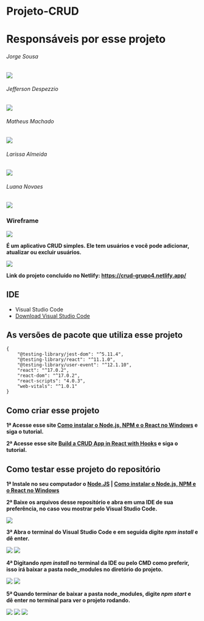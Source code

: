 # Projeto-CRUD

# Responsáveis por esse projeto

###### Jorge Sousa
[<img src="https://img.shields.io/badge/GitHub-100000?style=for-the-badge&logo=github&logoColor=white" />](https://github.com/1997jorge) 

###### Jefferson Despezzio

[<img src="https://img.shields.io/badge/GitHub-100000?style=for-the-badge&logo=github&logoColor=white" />](https://github.com/Jefferson1202)

###### Matheus Machado 
[<img src="https://img.shields.io/badge/GitHub-100000?style=for-the-badge&logo=github&logoColor=white" />](https://github.com/mathxusohai)

###### Larissa Almeida

[<img src="https://img.shields.io/badge/GitHub-100000?style=for-the-badge&logo=github&logoColor=white" />](https://github.com/larizwn)

###### Luana Novaes

[<img src="https://img.shields.io/badge/GitHub-100000?style=for-the-badge&logo=github&logoColor=white" />](https://github.com/LNovaes-bit)

### Wireframe

![](/Screenshot/wireframe.png)

**É um aplicativo CRUD simples. Ele tem usuários e você pode adicionar, atualizar ou excluir usuários.**

![](/Screenshot/projeto.png)

**Link do projeto concluído no Netlify: https://crud-grupo4.netlify.app/**

## IDE
* Visual Studio Code
* [Download Visual Studio Code](https://code.visualstudio.com/)

## As versões de pacote que utiliza esse projeto

```
{
    "@testing-library/jest-dom": "^5.11.4",
    "@testing-library/react": "^11.1.0",
    "@testing-library/user-event": "^12.1.10",
    "react": "^17.0.2",
    "react-dom": "^17.0.2",
    "react-scripts": "4.0.3",
    "web-vitals": "^1.0.1"
}
```    
## Como criar esse projeto

**1ª Acesse esse site [Como instalar o Node.js, NPM e o React no Windows](https://www.devmedia.com.br/como-instalar-o-node-js-npm-e-o-react-no-windows/40329) e siga o tutorial.**

**2ª Acesse esse site [Build a CRUD App in React with Hooks](https://www.taniarascia.com/crud-app-in-react-with-hooks/) e siga o tutorial.**

## Como testar esse projeto do repositório 

**1ª Instale no seu computador o [Node.JS](https://nodejs.org/en/download/) | [Como instalar o Node.js, NPM e o React no Windows](https://www.devmedia.com.br/como-instalar-o-node-js-npm-e-o-react-no-windows/40329)**

**2ª Baixe os arquivos desse repositório e abra em uma IDE de sua preferência, no caso vou mostrar pelo Visual Studio Code.**

![](/Screenshot/print.png)

**3ª Abra o terminal do Visual Studio Code e em seguida digite ***npm install*** e dê enter.**

![](/Screenshot/print2.png)
![](/Screenshot/print3.png)


**4ª Digitando ***npm install*** no terminal da IDE ou pelo CMD como preferir, isso irá baixar a pasta node_modules no diretório do projeto.**

![](/Screenshot/print4.png)
![](/Screenshot/print5.png)

**5ª Quando terminar de baixar a pasta node_modules, digite ***npm start*** e dê enter no terminal para ver o projeto rodando.**

![](/Screenshot/print6.png)
![](/Screenshot/print7.png)
![](/Screenshot/projeto2.png)










